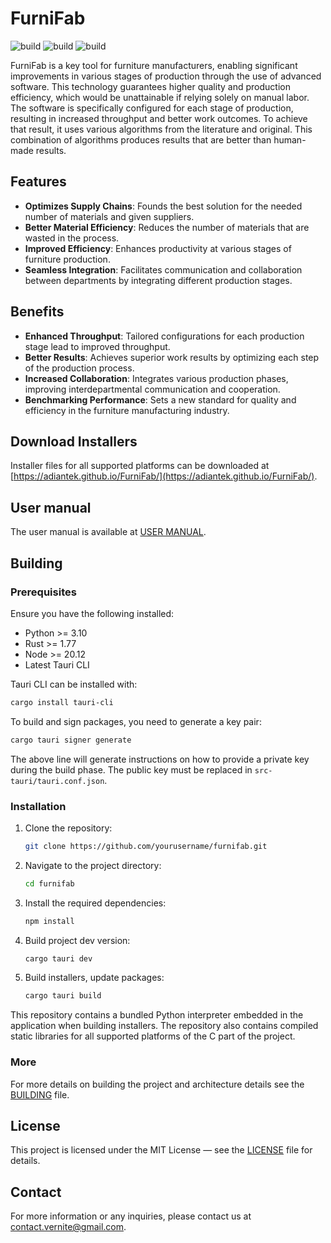 # FurniFab

![build](https://github.com/adiantek/FurniFab/actions/workflows/build.yml/badge.svg)
![build](https://github.com/adiantek/FurniFab/actions/workflows/eslint.yml/badge.svg)
![build](https://github.com/adiantek/FurniFab/actions/workflows/rust-clippy.yml/badge.svg)

FurniFab is a key tool for furniture manufacturers,
enabling significant improvements in various stages of production through the use of advanced software.
This technology guarantees higher quality and production efficiency,
which would be unattainable if relying solely on manual labor.
The software is specifically configured for each stage of production,
resulting in increased throughput and better work outcomes.
To achieve that result, it uses various algorithms from the literature and original.
This combination of algorithms produces results that are better than human-made results.

## Features

- **Optimizes Supply Chains**: Founds the best solution for the needed number of materials and given suppliers.
- **Better Material Efficiency**: Reduces the number of materials that are wasted in the process.
- **Improved Efficiency**: Enhances productivity at various stages of furniture production.
- **Seamless Integration**: Facilitates communication and collaboration between departments by integrating different production stages.

## Benefits

- **Enhanced Throughput**: Tailored configurations for each production stage lead to improved throughput.
- **Better Results**: Achieves superior work results by optimizing each step of the production process.
- **Increased Collaboration**: Integrates various production phases, improving interdepartmental communication and cooperation.
- **Benchmarking Performance**: Sets a new standard for quality and efficiency in the furniture manufacturing industry.

## Download Installers

Installer files for all supported platforms can be downloaded at [https://adiantek.github.io/FurniFab/](https://adiantek.github.io/FurniFab/).

## User manual

The user manual is available at [USER MANUAL](.github/USER_MANUAL.md).

## Building

### Prerequisites

Ensure you have the following installed:

- Python >= 3.10
- Rust >= 1.77
- Node >= 20.12
- Latest Tauri CLI

Tauri CLI can be installed with:
```bash
cargo install tauri-cli
```

To build and sign packages, you need to generate a key pair:
```bash
cargo tauri signer generate
```
The above line will generate instructions on how to provide a private key during the build phase. The public key must be replaced in `src-tauri/tauri.conf.json`.

### Installation

1. Clone the repository:
    ```bash
    git clone https://github.com/yourusername/furnifab.git
    ```
2. Navigate to the project directory:
    ```bash
    cd furnifab
    ```
3. Install the required dependencies:
    ```bash
    npm install
    ```
4. Build project dev version:
   ```bash
   cargo tauri dev
   ```
5. Build installers, update packages:
   ```bash
   cargo tauri build
   ```

This repository contains a bundled Python interpreter embedded in the application when building installers.
The repository also contains compiled static libraries for all supported platforms of the C part of the project.

### More

For more details on building the project and architecture details see the [BUILDING](.github/BUILDING.md) file.

## License

This project is licensed under the MIT License — see the [LICENSE](LICENSE) file for details.

## Contact

For more information or any inquiries, please contact us at [contact.vernite@gmail.com](mailto:contact.vernite@gmail.com).
